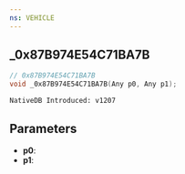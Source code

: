 ```yaml
---
ns: VEHICLE
---
```

## _0x87B974E54C71BA7B

```c
// 0x87B974E54C71BA7B
void _0x87B974E54C71BA7B(Any p0, Any p1);
```

```
NativeDB Introduced: v1207
```

## Parameters
* **p0**:
* **p1**:
